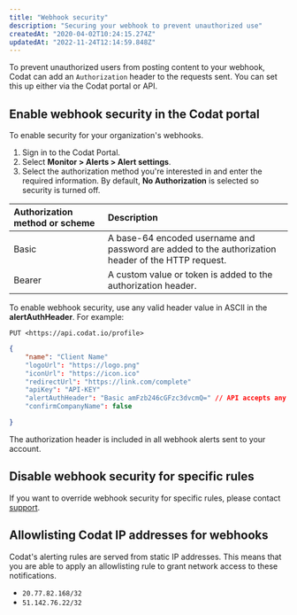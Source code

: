 ```yaml
---
title: "Webhook security"
description: "Securing your webhook to prevent unauthorized use"
createdAt: "2020-04-02T10:24:15.274Z"
updatedAt: "2022-11-24T12:14:59.848Z"
---
```


To prevent unauthorized users from posting content to your webhook, Codat can add an `Authorization` header to the requests sent. You can set this up either via the Codat portal or API.

## Enable webhook security in the Codat portal

To enable security for your organization's webhooks.

1. Sign in to the Codat Portal.
2. Select **Monitor > Alerts > Alert settings**.
3. Select the authorization method you're interested in and enter the required information. By default, **No Authorization** is selected so security is turned off.

| Authorization method or scheme | Description                                                                                        |
| :----------------------------- | :------------------------------------------------------------------------------------------------- |
| Basic                          | A base-64 encoded username and password are added to the authorization header of the HTTP request. |
| Bearer                         | A custom value or token is added to the authorization header.                                      |


To enable webhook security, use any valid header value in ASCII in the **alertAuthHeader**. For example:

`PUT <https://api.codat.io/profile>`

```json
{
    "name": "Client Name"
    "logoUrl": "https://logo.png"
    "iconUrl": "https://icon.ico"
    "redirectUrl": "https://link.com/complete"
    "apiKey": "API-KEY"
    "alertAuthHeader": "Basic amFzb246cGFzc3dvcmQ=" // API accepts any raw string value
    "confirmCompanyName": false

}
```

The authorization header is included in all webhook alerts sent to your account.

## Disable webhook security for specific rules

If you want to override webhook security for specific rules, please contact [support](mailto:support@codat.io?subject=Disable%20webhook%20security%20for%20specific%20rules).

## Allowlisting Codat IP addresses for webhooks

Codat's alerting rules are served from static IP addresses. This means that you are able to apply an allowlisting rule to grant network access to these notifications.

- `20.77.82.168/32`
- `51.142.76.22/32`
